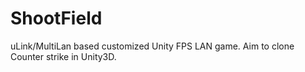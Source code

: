 # ShootField
uLink/MultiLan based customized Unity FPS LAN game. Aim to clone Counter strike in Unity3D.
